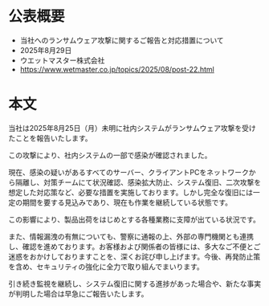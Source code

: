 # 公表概要
- 当社へのランサムウェア攻撃に関するご報告と対応措置について
- 2025年8月29日
- ウエットマスター株式会社
- https://www.wetmaster.co.jp/topics/2025/08/post-22.html

# 本文
当社は2025年8月25日（月）未明に社内システムがランサムウェア攻撃を受けたことを報告いたします。

この攻撃により、社内システムの一部で感染が確認されました。

現在、感染の疑いがあるすべてのサーバー、クライアントPCをネットワークから隔離し、対策チームにて状況確認、感染拡大防止、システム復旧、二次攻撃を想定した対応策など、必要な措置を実施しております。しかし完全な復旧には一定の期間を要する見込みであり、現在も作業を継続している状態です。

この影響により、製品出荷をはじめとする各種業務に支障が出ている状況です。

また、情報漏洩の有無についても、警察に通報の上、外部の専門機関とも連携し、確認を進めております。お客様および関係者の皆様には、多大なご不便とご迷惑をおかけしておりますことを、深くお詫び申し上げます。今後、再発防止策を含め、セキュリティの強化に全力で取り組んでまいります。

引き続き監視を継続し、システム復旧に関する進捗があった場合や、新たな事実が判明した場合は早急にご報告いたします。
